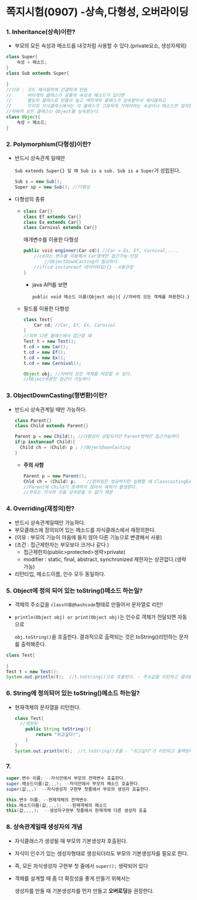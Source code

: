 # 쪽지시험(0907) -상속,다형성, 오버라이딩

### 1. Inheritance(상속)이란?

- 부모의 모든 속성과 메소드를 내것처럼 사용할 수 있다.(private요소, 생성자제외)

```java
class Super{
    속성 + 메소드;
}
class Sub extends Super{
    
}
//이유 : 코드 재사용하여 간결하게 만듬
//		여러개의 클래스가 공통의 속성과 메소드가 있다면
//		별도의 클래스로 만들어 놓고 여러개의 클래스가 상속받아서 재사용하고
// 		각각의 자식클래스에서는 각 클래스가 고유하게 가져야하는 속성이나 메소드만 정의한다.
//자바의 모든 클래스는 Object를 상속받는다.
class Object{
    속성 + 메소드;
}
```



### 2. Polymorphism(다형성)이란?

- 반드시 상속관계 일때만

  ```Sub extends Super{} 일 때 Sub is a sub. Sub is a Super```가 성립된다.

  ```java
  Sub s = new Sub();
  Super sp = new Sub(); //다형성
  ```

- 다형성의 종류

  - ```java
    class Car{}
    class Ef extends Car{}
    class Ex extends Car{}
    class Carnival extends Car{}
    ```

    매개변수를 이용한 다형성

    ```java
    public void enginner(Car cd){ //Car = Ex, Ef, Carnival,....
        //cd라는 변수를 이용해서 Car영역만 접근가능-단점
        	//ObjectDownCasting이 필요하다.
        //if(cd instanceof 데이터타입){} -사용권장
    }
    ```

    * java API를 보면

      ```public void 메소드 이름(Object obj){ //자바의 모든 객체를 허용한다.}```

  - 필드를 이용한 다형성

    ```java
    class Test{
        Car cd;	//Car, Ef, Ex, Carnival
    }
    //외부 다른 클래스에서 접근할 때
    Test t = new Test();
    t.cd = new Car();
    t.cd = new Ef();
    t.cd = new Ex();
    t.cd = new Carnival();
    
    Object obj; //자바의 모든 객체를 저장할 수 있다.
    //Object부분만 접근이 가능하다
    ```


### 3.  ObjectDownCasting(형변환)이란?

- 반드시 상속관계일 때만 가능하다.

  ```java
  class Parent{}
  class Child extends Parent{}
  
  Parent p = new Child(); //다형성이 성립되지만 Parent영역만 접근가능하다
  if(p instanceof Child){
  	Child ch = (Child) p ; //ObjectDownCasting
  }
  ```

  * **주의 사항**

    ```java
    Parent p = new Parent();
    Chld ch = (Child) p; 	//컴파일은 성공하지만 실행할 때 ClasscastingException발생
    //Parent에 Child가 존재하지 않아서 예외가 발생한다.
    //부모는 자식의 것을 상속받을 수 없기 때문
    ```


### 4. Overriding(재정의)란?

- 반드시 상속관계일때만 가능하다.
- 부모클래스에 정의되어 있는 메소드를 자식클래스에서 재정의한다.
- (이유 : 부모의 기능이 마음에 들지 않아 다른 기능으로 변경해서 사용)
- (조건 : 접근제한자는 부모보다 크거나 같다.)
  - 접근제한자(public>protected>생략>private)
  - modifier : static, final, abstract, synchronized 제한자는 상관없다.(생략 가능)
- 리턴타입, 메소드이름, 인수 모두 동일하다.



### 5. Object에 정의 되어 있는 toString()메소드 하는일?

- 객체의 주소값을 ```class이름@hashcode```형태로 만들어서 문자열로 리턴!

- ```println(Object obj) or print(Object obj)```는 인수로 객체가 전달되면 자동으로

   ```obj.toString()```을 호출한다. 결과적으로 출력되는 것은 toString()리턴하는 문자를 출력해준다.

```java
class Test{
    
}
Test t = new Test();
System.out.println(t);  //t.toString()으로 호출된다. - 주소값을 리턴하고 결과를 출력해준다.
```



### 6. String에 정의되어 있는 toString()메소드 하는일?

- 현재객체의 문자열을 리턴한다.

  ```java
  class Test{
  	//재정의
      public String toString(){
          return "쉬고싶다!";
      }
  }
  System.out.println(t);  //t.toString()호출 - "쉬고싶다"가 리턴되고 출력된다.
  
  ```



### 7. 

```java
super.변수 이름; --자식안에서 부모의 전역변수 호출한다.
super.메소드이름(값,,,); --자식안에서 부모의 메소드 호출한다.
super(값,,,)  --자식생성자 구현부 첫줄에서 부모의 생성자 호출한다.
```

```java
this.변수 이름; --현재객체의 전역변수
this.메소드이름(값,,,,);  --현재객체의 메소드
this(값,,,,);  --생성자구현부 첫줄에서 현재객체 다른 생성자 호출
```



### 8. 상속관계일때 생성자의 개념

- 자식클래스가 생성될 때 부모의 기본생성자 호출된다.

- 자식이 인수가 있는 생성자형태로 생성되더라도 부모의 기본생성자를 필요로 한다.

- 즉, 모든 자식생성자 구현부 첫 줄에서 ```super();``` 생략되어 있다

- 객체를 설계할 때 좀 더 확장성을 좋게 만들기 위해서는

   생성자를 만들 때 기본생성자를 먼저 만들고 **오버로딩**을 권장한다.

